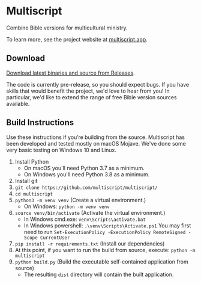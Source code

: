 # Multiscript
Combine Bible versions for multicultural ministry.

To learn more, see the project website at [multiscript.app](https://multiscript.app).

## Download
[Download latest binaries and source from Releases](https://github.com/multiscript/multiscript/releases).

The code is currently pre-release, so you should expect bugs. If you have skills that would benefit the project, we'd
love to hear from you! In particular, we'd like to extend the range of free Bible version sources available.

## Build Instructions
Use these instructions if you’re building from the source. Multiscript has been developed and tested mostly on macOS
Mojave. We've done some very basic testing on Windows 10 and Linux.
1. Install Python
   * On macOS you'll need Python 3.7 as a minimum.
   * On Windows you'll need Python 3.8 as a minimum.
1. Install git
1. `git clone https://github.com/multiscript/multiscript/`
1. `cd multiscript`
1. `python3 -m venv venv` (Create a virtual environment.)
   * On Windows: `python -m venv venv`
1. `source venv/bin/activate` (Activate the virtual environment.)
   * In Windows cmd.exe: `venv\Scripts\activate.bat`
   * In Windows powershell: `.\venv\Scripts\Activate.ps1` You may first need to run `Set-ExecutionPolicy -ExecutionPolicy RemoteSigned -Scope CurrentUser`
1. `pip install -r requirements.txt` (Install our dependencies)
1. At this point, if you want to run the build from source, execute: `python -m multiscript`
1. `python build.py` (Build the executable self-contained application from source)
   * The resulting `dist` directory will contain the built application.

